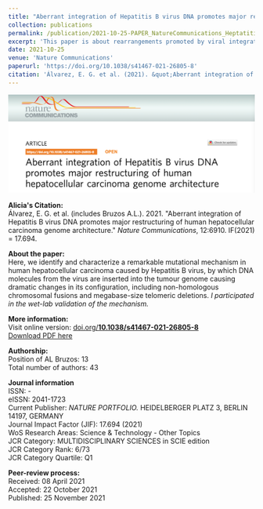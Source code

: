 ```yaml
---
title: "Aberrant integration of Hepatitis B virus DNA promotes major restructuring of human hepatocellular carcinoma genome architecture"
collection: publications
permalink: /publication/2021-10-25-PAPER_NatureCommunications_HeptatitisBintegrations
excerpt: 'This paper is about rearrangements promoted by viral integrations of Hepatitis B virus.'
date: 2021-10-25
venue: 'Nature Communications'
paperurl: 'https://doi.org/10.1038/s41467-021-26805-8'
citation: 'Álvarez, E. G. et al. (2021). &quot;Aberrant integration of Hepatitis B virus DNA promotes major restructuring of human hepatocellular carcinoma genome architecture.&quot; <i>Nature Communications</i>. 12:6910.'
---
```


<img src='/files/papers/PAPER_NatureComms_screenshot.png' /> 

**Alicia's Citation:**  
Álvarez, E. G. et al. (includes Bruzos A.L.). 2021. "Aberrant integration of Hepatitis B virus DNA promotes major restructuring of human hepatocellular carcinoma genome architecture." <i>Nature Communications</i>, 12:6910.  IF(2021) = 17.694.

**About the paper:**  
Here, we identify and characterize a remarkable mutational mechanism in human hepatocellular carcinoma caused by Hepatitis B virus, by which DNA molecules from the virus are inserted into the tumour genome causing dramatic changes in its configuration, including non-homologous chromosomal fusions and megabase-size telomeric deletions. *I participated in the wet-lab validation of the mechanism.*  

**More information:**  
Visit online version: [doi.org/**10.1038/s41467-021-26805-8**](https://doi.org/10.1038/s41467-021-26805-8)  
[Download PDF here](https://ALBruzos.github.io/files/papers/2021-10-25-PAPER_NatureCommunications_HeptatitisBintegrations.pdf)

**Authorship:**  
Position of AL Bruzos: 13  
Total number of authors: 43 

**Journal information**  
ISSN: -  
eISSN: 2041-1723  
Current Publisher: *NATURE PORTFOLIO.* HEIDELBERGER PLATZ 3, BERLIN 14197, GERMANY  
Journal Impact Factor (JIF): 17.694 (2021)  
WoS Research Areas: Science & Technology - Other Topics  
JCR Category: MULTIDISCIPLINARY SCIENCES in SCIE edition  
JCR Category Rank: 6/73  
JCR Category Quartile: Q1  

**Peer-review process:**  
Received: 08 April 2021  
Accepted: 22 October 2021  
Published: 25 November 2021    
